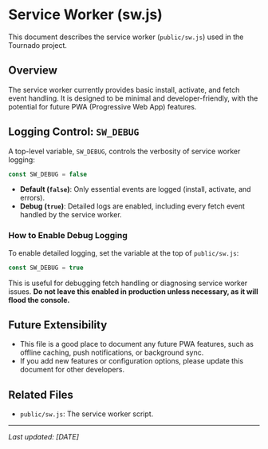 # Service Worker (sw.js)

This document describes the service worker (`public/sw.js`) used in the Tournado project.

## Overview

The service worker currently provides basic install, activate, and fetch event handling. It is designed to be minimal and developer-friendly, with the potential for future PWA (Progressive Web App) features.

## Logging Control: `SW_DEBUG`

A top-level variable, `SW_DEBUG`, controls the verbosity of service worker logging:

```js
const SW_DEBUG = false
```

- **Default (`false`)**: Only essential events are logged (install, activate, and errors).
- **Debug (`true`)**: Detailed logs are enabled, including every fetch event handled by the service worker.

### How to Enable Debug Logging

To enable detailed logging, set the variable at the top of `public/sw.js`:

```js
const SW_DEBUG = true
```

This is useful for debugging fetch handling or diagnosing service worker issues. **Do not leave this enabled in production unless necessary, as it will flood the console.**

## Future Extensibility

- This file is a good place to document any future PWA features, such as offline caching, push notifications, or background sync.
- If you add new features or configuration options, please update this document for other developers.

## Related Files

- `public/sw.js`: The service worker script.

---

_Last updated: [DATE]_
